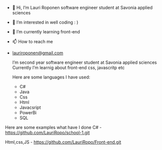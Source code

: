 - 👋 Hi, I’m Lauri Roponen software engineer student at Savonia applied sciences
- 👀 I’m interested in well coding : )
- 🌱 I’m currently learning front-end
- 📫 How to reach me
- lauriroponen@gmail.com

  I’m second year software engineer student at Savonia applied sciences
  Currently I’m learnig about front-end css, javascritp etc

  Here are some languages I have used:
  - C#
  - Java
  - Css
  - Html
  - Javacsript
  - PowerBi
  - SQL

 Here are some examples what have I done
 C# - https://github.com/LauriRopo/school-1.git
 
 Html,css,JS - https://github.com/LauriRopo/Front-end.git
 
  

